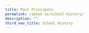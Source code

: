 ```yaml
---
title: Past Principals
permalink: /about-us/school-history/
description: ""
third_nav_title: School History
---
```

